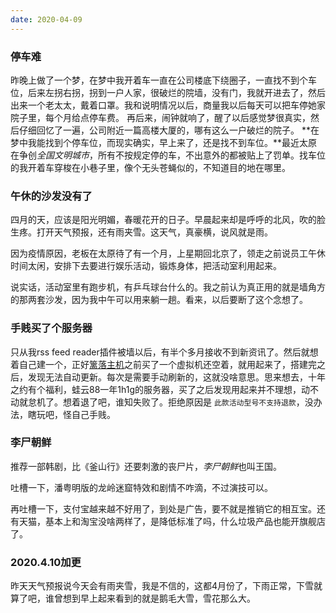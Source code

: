 ```yaml
---
date: 2020-04-09
---
```


### 停车难
昨晚上做了一个梦，在梦中我开着车一直在公司楼底下绕圈子，一直找不到个车位，后来左拐右拐，拐到一户人家，很破烂的院墙，没有门，我就开进去了，然后出来一个老太太，戴着口罩。我和说明情况以后，商量我以后每天可以把车停她家院子里，每个月给点停车费。
再后来，闹钟就响了，醒了以后感觉梦很真实，然后仔细回忆了一遍，公司附近一篇高楼大厦的，哪有这么一户破烂的院子。
**在梦中我能找到个停车位，而现实确实，早上来了，还是找不到车位。**最近太原在争创*全国文明城市*，所有不按规定停的车，不出意外的都被贴上了罚单。找车位的我开着车穿梭在小巷子里，像个无头苍蝇似的，不知道目的地在哪里。

### 午休的沙发没有了

四月的天，应该是阳光明媚，春暖花开的日子。早晨起来却是呼呼的北风，吹的脸生疼。打开天气预报，还有雨夹雪。这天气，真豪横，说风就是雨。

因为疫情原因，老板在太原待了有一个月，上星期回北京了，领走之前说员工午休时间太闲，安排下去要进行娱乐活动，锻炼身体，把活动室利用起来。

说实话，活动室里有跑步机，有乒乓球台什么的。我之前认为真正用的就是墙角方的那两套沙发，因为我中午可以用来躺一趟。看来，以后要断了这个念想了。

### 手贱买了个服务器

只从我rss feed reader插件被墙以后，有半个多月接收不到新资讯了。然后就想着自己建一个，正好[篱落主机](https://my.liluohost.com/aff.php?aff=255)之前买了一个虚拟机还空着，就用起来了，搭建完之后，发现无法自动更新。每次是需要手动刷新的，这就没啥意思。思来想去，十年之约有个福利，蛙云88一年1h1g的服务器，买了之后发现用起来并不理想，动不动就怠机了。想着退了吧，谁知失败了。拒绝原因是 `此款活动型号不支持退款`，没办法，瞎玩吧，怪自己手贱。

### 李尸朝鲜

推荐一部韩剧，比《釜山行》还要刺激的丧尸片，*李尸朝鲜*也叫王国。

吐槽一下，潘粤明版的龙岭迷窟特效和剧情不咋滴，不过演技可以。

再吐槽一下，支付宝越来越不好用了，到处是广告，要不就是推销它的相互宝。还有天猫，基本上和淘宝没啥两样了，是降低标准了吗，什么垃圾产品也能开旗舰店了。

### 2020.4.10加更

昨天天气预报说今天会有雨夹雪，我是不信的，这都4月份了，下雨正常，下雪就算了吧，谁曾想到早上起来看到的就是鹅毛大雪，雪花那么大。




